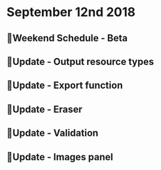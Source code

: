 # September 12nd 2018

## 📅Weekend Schedule - Beta

## 📅Update - Output resource types

## 📅Update - Export function

## 📅Update - Eraser

## 📅Update - Validation

## 📅Update - Images panel




